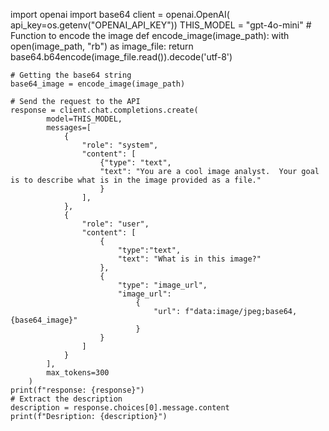    import openai
    import base64
    client = openai.OpenAI( api_key=os.getenv("OPENAI_API_KEY"))
    THIS_MODEL = "gpt-4o-mini"
    # Function to encode the image
    def encode_image(image_path):
        with open(image_path, "rb") as image_file:
            return base64.b64encode(image_file.read()).decode('utf-8')
    
    # Getting the base64 string
    base64_image = encode_image(image_path)
    
    # Send the request to the API
    response = client.chat.completions.create(
            model=THIS_MODEL,
            messages=[
                {
                    "role": "system",
                    "content": [
                        {"type": "text",
                        "text": "You are a cool image analyst.  Your goal is to describe what is in the image provided as a file."
                        }
                    ],
                },
                {
                    "role": "user",
                    "content": [
                        {
                            "type":"text",
                            "text": "What is in this image?"
                        },
                        {
                            "type": "image_url",
                            "image_url": 
                                {
                                    "url": f"data:image/jpeg;base64,{base64_image}"
                                }
                        }
                    ]
                }
            ],
            max_tokens=300
        )
    print(f"response: {response}")
    # Extract the description
    description = response.choices[0].message.content
    print(f"Desription: {description}")

